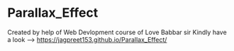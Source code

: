 # Parallax_Effect

Created by help of Web Devlopment course of Love Babbar sir
Kindly have a look -->  https://jagpreet153.github.io/Parallax_Effect/
